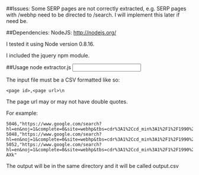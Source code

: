 ##Issues:
Some SERP pages are not correctly extracted, e.g. SERP pages with /webhp need to be directed to /search. I will implement this later if need be.

##Dependencies:
NodeJS: http://nodejs.org/

I tested it using Node version 0.8.16.

I included the jquery npm module.

##Usage
node extractor.js <input file>

The input file must be a CSV formatted like so:

```
<page id>,<page url>\n
```

The page url may or may not have double quotes.

For example:
```
5046,"https://www.google.com/search?hl=en&noj=1&complete=0&site=webhp&tbs=cdr%3A1%2Ccd_min%3A1%2F1%2F1990%2Ccd_max%3A4%2F26%2F2013&source=hp&q=Where+do+people+cash+fish+standing+on+stilts&oq=Where+do+people+cash+fish+standing+on+stilts&gs_l=hp.3...6153.11392.0.11488.0.0.0.0.0.0.0.0..0.0...0.0...1c.1.12.hp.P5HzmYlymb8"
5048,"https://www.google.com/search?hl=en&noj=1&complete=0&site=webhp&tbs=cdr%3A1%2Ccd_min%3A1%2F1%2F1990%2Ccd_max%3A4%2F26%2F2013&source=hp&q=Where+do+people+cash+fish+standing+on+stilts&oq=Where+do+people+cash+fish+standing+on+stilts&gs_l=hp.3...6153.11392.0.11488.0.0.0.0.0.0.0.0..0.0...0.0...1c.1.12.hp.P5HzmYlymb8"
5052,"https://www.google.com/search?hl=en&noj=1&complete=0&site=webhp&tbs=cdr%3A1%2Ccd_min%3A1%2F1%2F1990%2Ccd_max%3A4%2F26%2F2013&q=Fishing+on+stilts&oq=Fishing+on+stilts&gs_l=serp.3...18709.20917.0.21067.0.0.0.0.0.0.0.0..0.0...0.0...1c.1.12.serp.XDRgia5-AXk"
```

The output will be in the same directory and it will be called output.csv 